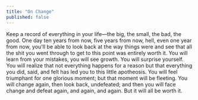 ```yaml
---
title: "On Change"
published: false
---
```

Keep a record of everything in your life—the big, the small, the bad, the good. One day ten years from now, five years from now, hell, even one year from now, you'll be able to look back at the way things were and see that all the shit you went through to get to this point was entirely worth it. You will learn from your mistakes, you will see growth. You will surprise yourself. You will realize that not everything happens for a reason but that everything you did, said, and felt has led you to this little apotheosis. You will feel triumphant for one glorious moment; but that moment will be fleeting. You will change again, then look back, undefeated; and then you will face change and defeat again, and again, and again. But it will all be worth it.

